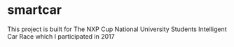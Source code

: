 # smartcar
This project is built for The NXP Cup National University Students Intelligent Car Race which I participated in 2017
